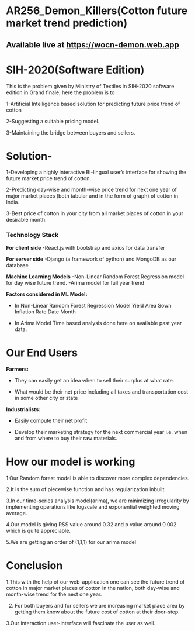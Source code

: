 # AR256_Demon_Killers(Cotton future market trend prediction)

## Available live at https://wocn-demon.web.app 


# SIH-2020(Software Edition)

This is the problem given by Ministry of Textiles in SIH-2020 software edition in Grand finale, here the problem is to

1-Artificial Intelligence based solution for predicting future price trend of cotton

2-Suggesting a suitable pricing model.

3-Maintaining the bridge between buyers and sellers.

# Solution-

1-Developing a highly interactive Bi-lingual user’s interface for showing the future market price trend of cotton.

2-Predicting day-wise and month-wise price trend for next one year of major market places (both tabular and in the form of graph) of cotton in India.

3-Best price of cotton in your city from all market places of cotton in your desirable month.

### Technology Stack

**For client side**
    -React.js with bootstrap and axios for data transfer

**For server side**
    -Django (a framework of python) and MongoDB as our database

**Machine Learning Models**
    -Non-Linear Random Forest Regression model for day wise future trend.
    -Arima model for full year trend

**Factors considered in ML Model:**

* In Non-Linear Random Forest Regression Model
 Yield 
 Area Sown
 Inflation Rate
 Date 
 Month

* In Arima Model
  Time based analysis done here on available past year data.

# Our End Users

**Farmers:**
   
   * They can easily get an idea when to sell their surplus at what rate.
   
   * What would be their net price including all taxes and transportation cost in some other city or state 

**Industrialists:**
   
   * Easily compute their net profit 
   
   * Develop their marketing strategy for the next commercial year i.e. when and from where to buy their raw materials.

# How our model is working

 1.Our Random forest model is able to discover more complex dependencies. 

 2.It is the sum of piecewise function and has regularization inbuilt.

 3.In our time-series analysis model(arima), we are minimizing irregularity by implementing operations like logscale and exponential weighted moving average.

 4.Our model is giving RSS value around 0.32 and p value around 0.002 which is quite appreciable.

 5.We are getting an order of (1,1,1) for our arima model

# Conclusion

 1.This with the help of our web-application one can see the future trend of cotton in major market places of cotton in the nation, both day-wise and month-wise trend for the    next one year.

 2. For both buyers and for sellers we are increasing market place area by getting them know about the future cost of cotton at their door-step.

 3.Our interaction user-interface will fascinate the user as well.



